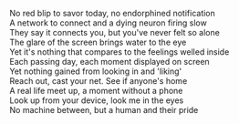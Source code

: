 No red blip to savor today, no endorphined notification     
A network to connect and a dying neuron firing slow   
They say it connects you, but you've never felt so alone   
The glare of the screen brings water to the eye   
Yet it's nothing that compares to the feelings welled inside   
Each passing day, each moment displayed on screen    
Yet nothing gained from looking in and 'liking'   
Reach out, cast your net. See if anyone's home     
A real life meet up, a moment without a phone    
Look up from your device, look me in the eyes    
No machine between, but a human and their pride   
